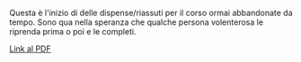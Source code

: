 Questa è l'inizio di delle dispense/riassuti per il corso ormai abbandonate da tempo.
Sono qua nella speranza che qualche persona volenterosa le riprenda prima o poi e le completi.

[Link al PDF](https://gitlab.com/apiazza134/complementi-di-fisica/-/jobs/artifacts/master/raw/main.pdf?job=compile_pdf)
